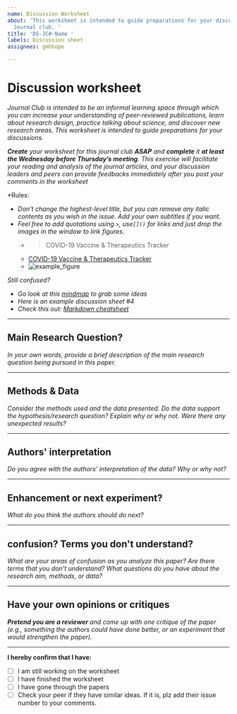 ```yaml
---
name: Discussion Worksheet
about: 'This worksheet is intended to guide preparations for your discussions in the
  Journal club. '
title: 'DS-JC#-Name '
labels: Discussion sheet
assignees: gmhhope

---
```


# Discussion worksheet
*Journal Club is intended to be an informal learning space through which you can increase your understanding of peer-reviewed publications, learn about research design, practice talking about science, and discover new research areas. This worksheet is intended to guide preparations for your discussions.*

***Create** your worksheet for this journal club **ASAP** and **complete** it **at least the Wednesday before Thursday’s meeting**. This exercise will facilitate your reading and analysis of the journal articles, and your discussion leaders and peers can provide feedbacks immediately after you post your comments in the worksheet*

*Rules: 
- *Don't change the highest-level title, but you can remove any italic contents as you wish in the issue. Add your own subtitles if you want.*
- *Feel free to add quotations using `>`, use`[]()` for links and just drop the images in the window to link figures.*
  -  > COVID-19 Vaccine & Therapeutics Tracker
  - [COVID-19 Vaccine & Therapeutics Tracker](https://biorender.com/covid-vaccine-tracker)
  - ![example_figure](https://d33wubrfki0l68.cloudfront.net/a92d88aa076af6f1aa5caff85cc51e5bc8f10709/f63e5/img/covid/vaccine.png)


*Still confused?*
- *Go look at this [mindmap](https://gmhhope.github.io/fall-postbacc-journal-club-2022/mindmap/JC_1/Reflection-sheet-explained/index.html) to grab some ideas*
- *Here is an example discussion sheet #4*
- *Check this out: [Markdown cheatsheet](https://www.markdownguide.org/cheat-sheet/)*



----------------------
## Main Research Question?
*In your own words, provide a brief description of the main research question being pursued in this paper.*







----------------------
## Methods & Data
*Consider the methods used and the data presented. Do the data support the hypothesis/research question? Explain why or why not. Were there any unexpected results?*







----------------------
## Authors' interpretation
*Do you agree with the authors’ interpretation of the data? Why or why not?*




----------------------
## Enhancement or next experiment?
*What do you think the authors should do next?*






----------------------
## confusion? Terms you don't understand?
*What are your areas of confusion as you analyze this paper?  Are there terms that you don’t understand? What questions do you have about the research aim, methods, or data?*







----------------------
## Have your own opinions or critiques
***Pretend you are a reviewer** and come up with one critique of the paper (e.g., something the authors could have done better, or an experiment that would strengthen the paper).*



-----------------------
**I hereby confirm that I have:**
- [ ] I am still working on the worksheet
- [ ] I have finished the worksheet
- [ ] I have gone through the papers
- [ ] Check your peer if they have similar ideas. If it is, plz add their issue number to your comments.
